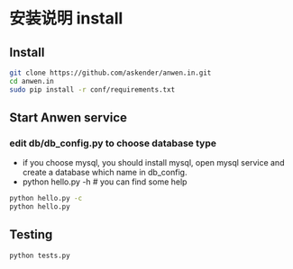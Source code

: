 安装说明 install
========


## Install

```bash
git clone https://github.com/askender/anwen.in.git
cd anwen.in
sudo pip install -r conf/requirements.txt
```

## Start Anwen service
### edit db/db_config.py to choose database type

* if you choose mysql, you should install mysql, open mysql service and create a database which name in db_config.
* python hello.py -h  # you can find some help

```bash
python hello.py -c
python hello.py
```

## Testing

```bash
python tests.py
```